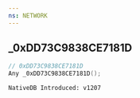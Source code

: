 ```yaml
---
ns: NETWORK
---
```

## _0xDD73C9838CE7181D

```c
// 0xDD73C9838CE7181D
Any _0xDD73C9838CE7181D();
```

```
NativeDB Introduced: v1207
```

